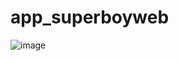 # app_superboyweb

![image](https://github.com/user-attachments/assets/dd03bfb0-3fdb-4339-9e95-807e9e90b6f1)
